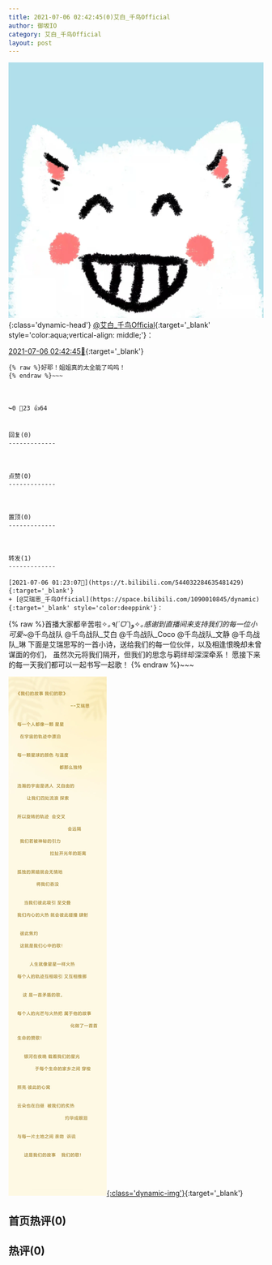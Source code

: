 ```yaml
---
title: 2021-07-06 02:42:45(0)艾白_千鸟Official
author: 御坂IO
category: 艾白_千鸟Official
layout: post
---
```


![img](/images/9ae8b9445fd0665cc014d9080156a45271be73c6.jpg){:class='dynamic-head'}
[@艾白_千鸟Official](https://space.bilibili.com/334537711/dynamic){:target='_blank' style='color:aqua;vertical-align: middle;'}：

[2021-07-06 02:42:45🔗](https://t.bilibili.com/544052805992421162){:target='_blank'}

~~~
{% raw %}好耶！姐姐真的太全能了呜呜！
{% endraw %}~~~



↪️0 💬23 👍64


回复(0)
-------------



点赞(0)
-------------



置顶(0)
-------------



转发(1)
-------------

[2021-07-06 01:23:07🔗](https://t.bilibili.com/544032284635481429){:target='_blank'}
+ [@艾瑞思_千鸟Official](https://space.bilibili.com/1090010845/dynamic){:target='_blank' style='color:deeppink'}：
~~~
{% raw %}首播大家都辛苦啦✧*｡٩(ˊᗜˋ*)و✧*｡感谢到直播间来支持我们的每一位小可爱~*@千鸟战队 
   @千鸟战队_艾白 @千鸟战队_Coco @千鸟战队_文静 @千鸟战队_琳 
下面是艾瑞思写的一首小诗，送给我们的每一位伙伴，以及相逢恨晚却未曾谋面的你们，
   虽然次元将我们隔开，但我们的思念与羁绊却深深牵系！
愿接下来的每一天我们都可以一起书写一起歌！
{% endraw %}~~~


[![img](/images/f26ab324e9906b9c6322e8557002ff1e2f52a726.jpg){:class='dynamic-img'}](/images/f26ab324e9906b9c6322e8557002ff1e2f52a726.jpg){:target='_blank'}




首页热评(0)
-------------



热评(0)
-------------




